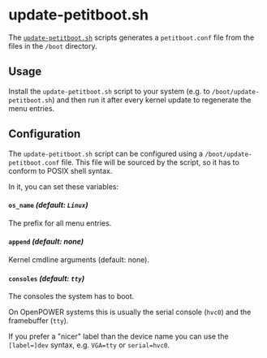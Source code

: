 # update-petitboot.sh

The [`update-petitboot.sh`](update-petitboot.sh) scripts generates a
`petitboot.conf` file from the files in the `/boot` directory.

## Usage

Install the `update-petitboot.sh` script to your system
(e.g. to `/boot/update-petitboot.sh`) and then run it after every kernel update
to regenerate the menu entries.

## Configuration

The `update-petitboot.sh` script can be configured using a
`/boot/update-petitboot.conf` file.
This file will be sourced by the script, so it has to conform to POSIX shell
syntax.

In it, you can set these variables:

#### `os_name` *(default: `Linux`)*
The prefix for all menu entries.

#### `append` *(default: none)*
Kernel cmdline arguments (default: none).

#### `consoles` *(default: `tty`)*
The consoles the system has to boot.

On OpenPOWER systems this is usually the serial console (`hvc0`) and the
framebuffer (`tty`).

If you prefer a "nicer" label than the device name you can use the
`[label=]dev` syntax, e.g. `VGA=tty` or `serial=hvc0`.
